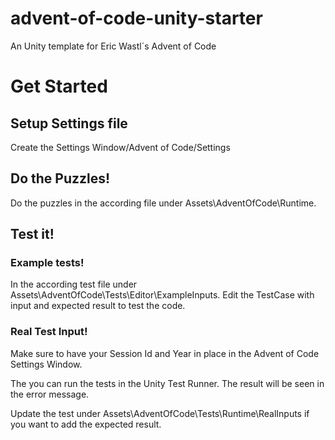 # advent-of-code-unity-starter
An Unity template for Eric Wastl´s Advent of Code 


# Get Started

## Setup Settings file
Create the Settings Window/Advent of Code/Settings

## Do the Puzzles!
Do the puzzles in the according file under Assets\AdventOfCode\Runtime.


## Test it!

### Example tests!
In the according test file under Assets\AdventOfCode\Tests\Editor\ExampleInputs. Edit the TestCase with input and expected result to test the code.


### Real Test Input!
Make sure to have your Session Id and Year in place in the Advent of Code Settings Window. 

The you can run the tests in the Unity Test Runner. The result will be seen in the error message.

Update the test under Assets\AdventOfCode\Tests\Runtime\RealInputs if you want to add the expected result.
